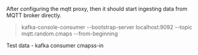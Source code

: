 


After configuring the mqtt proxy, then it should start ingesting data from MQTT broker directly.

> kafka-console-consumer --bootstrap-server localhost:9092 --topic mqtt.random.cmaps --from-beginning



Test data - kafka consumer cmapss-in
